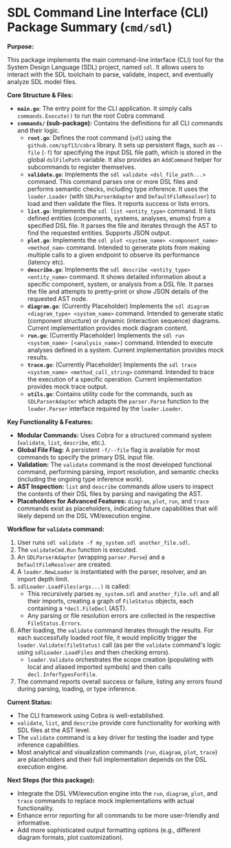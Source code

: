 # SDL Command Line Interface (CLI) Package Summary (`cmd/sdl`)

**Purpose:**

This package implements the main command-line interface (CLI) tool for the System Design Language (SDL) project, named `sdl`. It allows users to interact with the SDL toolchain to parse, validate, inspect, and eventually analyze SDL model files.

**Core Structure & Files:**

*   **`main.go`**: The entry point for the CLI application. It simply calls `commands.Execute()` to run the root Cobra command.
*   **`commands/` (sub-package):** Contains the definitions for all CLI commands and their logic.
    *   **`root.go`**: Defines the root command (`sdl`) using the `github.com/spf13/cobra` library. It sets up persistent flags, such as `--file` (`-f`) for specifying the input DSL file path, which is stored in the global `dslFilePath` variable. It also provides an `AddCommand` helper for subcommands to register themselves.
    *   **`validate.go`**: Implements the `sdl validate <dsl_file_path...>` command. This command parses one or more DSL files and performs semantic checks, including type inference. It uses the `loader.Loader` (with `SDLParserAdapter` and `DefaultFileResolver`) to load and then validate the files. It reports success or lists errors.
    *   **`list.go`**: Implements the `sdl list <entity_type>` command. It lists defined entities (components, systems, analyses, enums) from a specified DSL file. It parses the file and iterates through the AST to find the requested entities. Supports JSON output.
    *   **`plot.go`**: Implements the `sdl plot <system_name> <component_name> <method_nam>` command. Intended to generate plots from making multiple calls to a given endpoint to observe its performance (latency etc).
    *   **`describe.go`**: Implements the `sdl describe <entity_type> <entity_name>` command. It shows detailed information about a specific component, system, or analysis from a DSL file. It parses the file and attempts to pretty-print or show JSON details of the requested AST node.
    *   **`diagram.go`**: (Currently Placeholder) Implements the `sdl diagram <diagram_type> <system_name>` command. Intended to generate static (component structure) or dynamic (interaction sequence) diagrams. Current implementation provides mock diagram content.
    *   **`run.go`**: (Currently Placeholder) Implements the `sdl run <system_name> [<analysis_name>]` command. Intended to execute analyses defined in a system. Current implementation provides mock results.
    *   **`trace.go`**: (Currently Placeholder) Implements the `sdl trace <system_name> <method_call_string>` command. Intended to trace the execution of a specific operation. Current implementation provides mock trace output.
    *   **`utils.go`**: Contains utility code for the commands, such as `SDLParserAdapter` which adapts the `parser.Parse` function to the `loader.Parser` interface required by the `loader.Loader`.

**Key Functionality & Features:**

*   **Modular Commands:** Uses Cobra for a structured command system (`validate`, `list`, `describe`, etc.).
*   **Global File Flag:** A persistent `-f/--file` flag is available for most commands to specify the primary DSL input file.
*   **Validation:** The `validate` command is the most developed functional command, performing parsing, import resolution, and semantic checks (including the ongoing type inference work).
*   **AST Inspection:** `list` and `describe` commands allow users to inspect the contents of their DSL files by parsing and navigating the AST.
*   **Placeholders for Advanced Features:** `diagram`, `plot`, `run`, and `trace` commands exist as placeholders, indicating future capabilities that will likely depend on the DSL VM/execution engine.

**Workflow for `validate` command:**

1.  User runs `sdl validate -f my_system.sdl another_file.sdl`.
2.  The `validateCmd.Run` function is executed.
3.  An `SDLParserAdapter` (wrapping `parser.Parse`) and a `DefaultFileResolver` are created.
4.  A `loader.NewLoader` is instantiated with the parser, resolver, and an import depth limit.
5.  `sdlLoader.LoadFiles(args...)` is called:
    *   This recursively parses `my_system.sdl` and `another_file.sdl` and all their imports, creating a graph of `FileStatus` objects, each containing a `*decl.FileDecl` (AST).
    *   Any parsing or file resolution errors are collected in the respective `FileStatus.Errors`.
6.  After loading, the `validate` command iterates through the results. For each successfully loaded root file, it would implicitly trigger the `loader.Validate(fileStatus)` call (as per the `validate` command's logic using `sdlLoader.LoadFiles` and then checking errors).
    *   `loader.Validate` orchestrates the scope creation (populating with local and aliased imported symbols) and then calls `decl.InferTypesForFile`.
7.  The command reports overall success or failure, listing any errors found during parsing, loading, or type inference.

**Current Status:**

*   The CLI framework using Cobra is well-established.
*   `validate`, `list`, and `describe` provide core functionality for working with SDL files at the AST level.
*   The `validate` command is a key driver for testing the loader and type inference capabilities.
*   Most analytical and visualization commands (`run`, `diagram`, `plot`, `trace`) are placeholders and their full implementation depends on the DSL execution engine.

**Next Steps (for this package):**

*   Integrate the DSL VM/execution engine into the `run`, `diagram`, `plot`, and `trace` commands to replace mock implementations with actual functionality.
*   Enhance error reporting for all commands to be more user-friendly and informative.
*   Add more sophisticated output formatting options (e.g., different diagram formats, plot customization).

